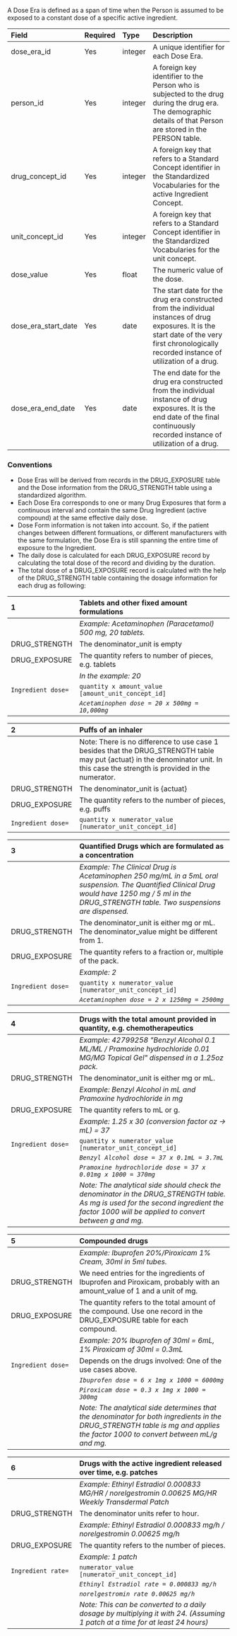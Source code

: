 A Dose Era is defined as a span of time when the Person is assumed to be exposed to a constant dose of a specific active ingredient. 

Field|Required|Type|Description
:--------------------|:--------|:------------|:---------------------------
|dose_era_id|Yes|integer|A unique identifier for each Dose Era.|
|person_id|Yes|integer|A foreign key identifier to the Person who is subjected to the drug during the drug era. The demographic details of that Person are stored in the PERSON table.|
|drug_concept_id|Yes|integer|A foreign key that refers to a Standard Concept identifier in the Standardized Vocabularies for the active Ingredient Concept.|
|unit_concept_id|Yes|integer|A foreign key that refers to a Standard Concept identifier in the Standardized Vocabularies for the unit concept.|
|dose_value|Yes|float|The numeric value of the dose.|
|dose_era_start_date|Yes|date|The start date for the drug era constructed from the individual instances of drug exposures. It is the start date of the very first chronologically recorded instance of utilization of a drug.|
|dose_era_end_date|Yes|date|The end date for the drug era constructed from the individual instance of drug exposures. It is the end date of the final continuously recorded instance of utilization of a drug.|

### Conventions 
  * Dose Eras will be derived from records in the DRUG_EXPOSURE table and the Dose information from the DRUG_STRENGTH table using a standardized algorithm.
  * Each Dose Era corresponds to one or many Drug Exposures that form a continuous interval and contain the same Drug Ingredient (active compound) at the same effective daily dose.
  * Dose Form information is not taken into account. So, if the patient changes between different formuations, or different manufacturers with the same formulation, the Dose Era is still spanning the entire time of exposure to the Ingredient.
  * The daily dose is calculated for each DRUG_EXPOSURE record by calculating the total dose of the record and dividing by the duration.
  * The total dose of a DRUG_EXPOSURE record is calculated with the help of the DRUG_STRENGTH table containing the dosage information for each drug as following:
  
  
|  1     | Tablets and other fixed amount formulations | 
|:-----------------|:-----------------------------------------|
||*Example: Acetaminophen (Paracetamol) 500 mg, 20 tablets.*|
| DRUG_STRENGTH  | The denominator_unit is empty |
| DRUG_EXPOSURE  | The quantity refers to number of pieces, e.g. tablets    |
||*In the example: 20*|
|`Ingredient dose=`|`quantity x amount_value [amount_unit_concept_id]`|
||*`Acetaminophen dose = 20 x 500mg = 10,000mg`*|

|  2     | Puffs of an inhaler | 
|:-----------------|:-----------------------------------------|
||Note: There is no difference to use case 1 besides that the DRUG_STRENGTH table may put {actuat} in the denominator unit. In this case the strength is provided in the numerator.|
| DRUG_STRENGTH  | The denominator_unit is {actuat}|
| DRUG_EXPOSURE  | The quantity refers to the number of pieces, e.g. puffs |
| `Ingredient dose=`|`quantity x numerator_value [numerator_unit_concept_id]`|

|  3     | Quantified Drugs which are formulated as a concentration | 
|:-----------------|:-----------------------------------------|
||*Example: The Clinical Drug is Acetaminophen 250 mg/mL in a 5mL oral suspension. The Quantified Clinical Drug would have 1250 mg / 5 ml in the DRUG_STRENGTH table. Two suspensions are dispensed.*|
| DRUG_STRENGTH  | The denominator_unit is either mg or mL. The denominator_value might be different from 1. |
| DRUG_EXPOSURE  | The quantity refers to a fraction or, multiple of the pack. |
||*Example: 2* |
| `Ingredient dose=`|`quantity x numerator_value [numerator_unit_concept_id]`|
||*`Acetaminophen dose = 2 x 1250mg = 2500mg`*|

|  4     | Drugs with the total amount provided in quantity, e.g. chemotherapeutics | 
|:-----------------|:-----------------------------------------|
||*Example: 42799258 "Benzyl Alcohol 0.1 ML/ML / Pramoxine hydrochloride 0.01 MG/MG Topical Gel" dispensed in a 1.25oz pack.*|
| DRUG_STRENGTH  | The denominator_unit is either mg or mL.|
||*Example: Benzyl Alcohol in mL and Pramoxine hydrochloride in mg*|
| DRUG_EXPOSURE  | The quantity refers to mL or g.|
||*Example: 1.25 x 30 (conversion factor oz -> mL) = 37*|
| `Ingredient dose=`|`quantity x numerator_value [numerator_unit_concept_id]`|
||*`Benzyl Alcohol dose = 37 x 0.1mL = 3.7mL`*|
||*`Pramoxine hydrochloride dose = 37 x 0.01mg x 1000 = 370mg`*|
||*Note: The analytical side should check the denominator in the DRUG_STRENGTH table. As mg is used for the second ingredient the factor 1000 will be applied to convert between g and mg.*|

|  5     | Compounded drugs |
|:-----------------|:-----------------------------------------|
||*Example: Ibuprofen 20%/Piroxicam 1% Cream, 30ml in 5ml tubes.*|
| DRUG_STRENGTH  | We need entries for the ingredients of Ibuprofen and  Piroxicam, probably with an amount_value of 1 and a unit of mg.|
| DRUG_EXPOSURE  | The quantity refers to the total amount of the compound. Use one record in the DRUG_EXPOSURE table for each compound.|
||*Example: 20% Ibuprofen of 30ml = 6mL, 1% Piroxicam of 30ml = 0.3mL*|
|`Ingredient dose=`|Depends on the drugs involved: One of the use cases above.|
||*`Ibuprofen dose = 6 x 1mg x 1000 = 6000mg`*|
||*`Piroxicam dose = 0.3 x 1mg x 1000 = 300mg`*|
||*Note: The analytical side determines that the denominator for both ingredients in the DRUG_STRENGTH table is mg and applies the factor 1000 to convert between mL/g and mg.*|

|  6     | Drugs with the active ingredient released over time, e.g. patches |
|:-----------------|:-----------------------------------------|
||*Example: Ethinyl Estradiol 0.000833 MG/HR / norelgestromin 0.00625 MG/HR Weekly Transdermal Patch*|
| DRUG_STRENGTH  | The denominator units refer to hour.|
||*Example: Ethinyl Estradiol 0.000833 mg/h / norelgestromin 0.00625 mg/h*|
| DRUG_EXPOSURE  | The quantity refers to the number of pieces.|
||*Example: 1 patch*|
| `Ingredient rate=`|`numerator_value [numerator_unit_concept_id]`|
||*`Ethinyl Estradiol rate = 0.000833 mg/h`*|
||*`norelgestromin rate 0.00625 mg/h`*|
||*Note: This can be converted to a daily dosage by multiplying it with 24. (Assuming 1 patch at a time for at least 24 hours)*|
